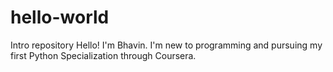 # hello-world
Intro repository
Hello! I'm Bhavin. I'm new to programming and pursuing my first Python Specialization through Coursera. 
